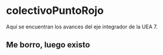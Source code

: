 # colectivoPuntoRojo
Aquí se encuentran los avances del eje integrador de la UEA 7.
## Me borro, luego existo